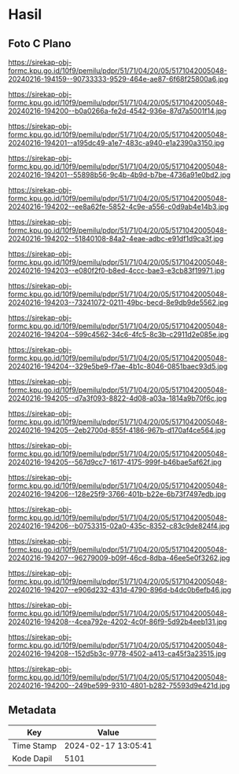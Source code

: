 # Hasil

## Foto C Plano

https://sirekap-obj-formc.kpu.go.id/10f9/pemilu/pdpr/51/71/04/20/05/5171042005048-20240216-194159--90733333-9529-464e-ae87-6f68f25800a6.jpg

https://sirekap-obj-formc.kpu.go.id/10f9/pemilu/pdpr/51/71/04/20/05/5171042005048-20240216-194200--b0a0266a-fe2d-4542-936e-87d7a5001f14.jpg

https://sirekap-obj-formc.kpu.go.id/10f9/pemilu/pdpr/51/71/04/20/05/5171042005048-20240216-194201--a195dc49-a1e7-483c-a940-e1a2390a3150.jpg

https://sirekap-obj-formc.kpu.go.id/10f9/pemilu/pdpr/51/71/04/20/05/5171042005048-20240216-194201--55898b56-9c4b-4b9d-b7be-4736a91e0bd2.jpg

https://sirekap-obj-formc.kpu.go.id/10f9/pemilu/pdpr/51/71/04/20/05/5171042005048-20240216-194202--ee8a62fe-5852-4c9e-a556-c0d9ab4e14b3.jpg

https://sirekap-obj-formc.kpu.go.id/10f9/pemilu/pdpr/51/71/04/20/05/5171042005048-20240216-194202--51840108-84a2-4eae-adbc-e91df1d9ca3f.jpg

https://sirekap-obj-formc.kpu.go.id/10f9/pemilu/pdpr/51/71/04/20/05/5171042005048-20240216-194203--e080f2f0-b8ed-4ccc-bae3-e3cb83f19971.jpg

https://sirekap-obj-formc.kpu.go.id/10f9/pemilu/pdpr/51/71/04/20/05/5171042005048-20240216-194203--73241072-0211-49bc-becd-8e9db9de5562.jpg

https://sirekap-obj-formc.kpu.go.id/10f9/pemilu/pdpr/51/71/04/20/05/5171042005048-20240216-194204--599c4562-34c6-4fc5-8c3b-c2911d2e085e.jpg

https://sirekap-obj-formc.kpu.go.id/10f9/pemilu/pdpr/51/71/04/20/05/5171042005048-20240216-194204--329e5be9-f7ae-4b1c-8046-0851baec93d5.jpg

https://sirekap-obj-formc.kpu.go.id/10f9/pemilu/pdpr/51/71/04/20/05/5171042005048-20240216-194205--d7a3f093-8822-4d08-a03a-1814a9b70f6c.jpg

https://sirekap-obj-formc.kpu.go.id/10f9/pemilu/pdpr/51/71/04/20/05/5171042005048-20240216-194205--2eb2700d-855f-4186-967b-d170af4ce564.jpg

https://sirekap-obj-formc.kpu.go.id/10f9/pemilu/pdpr/51/71/04/20/05/5171042005048-20240216-194205--567d9cc7-1617-4175-999f-b46bae5af62f.jpg

https://sirekap-obj-formc.kpu.go.id/10f9/pemilu/pdpr/51/71/04/20/05/5171042005048-20240216-194206--128e25f9-3766-401b-b22e-6b73f7497edb.jpg

https://sirekap-obj-formc.kpu.go.id/10f9/pemilu/pdpr/51/71/04/20/05/5171042005048-20240216-194206--b0753315-02a0-435c-8352-c83c9de824f4.jpg

https://sirekap-obj-formc.kpu.go.id/10f9/pemilu/pdpr/51/71/04/20/05/5171042005048-20240216-194207--96279009-b09f-46cd-8dba-46ee5e0f3262.jpg

https://sirekap-obj-formc.kpu.go.id/10f9/pemilu/pdpr/51/71/04/20/05/5171042005048-20240216-194207--e906d232-431d-4790-896d-b4dc0b6efb46.jpg

https://sirekap-obj-formc.kpu.go.id/10f9/pemilu/pdpr/51/71/04/20/05/5171042005048-20240216-194208--4cea792e-4202-4c0f-86f9-5d92b4eeb131.jpg

https://sirekap-obj-formc.kpu.go.id/10f9/pemilu/pdpr/51/71/04/20/05/5171042005048-20240216-194208--152d5b3c-9778-4502-a413-ca45f3a23515.jpg

https://sirekap-obj-formc.kpu.go.id/10f9/pemilu/pdpr/51/71/04/20/05/5171042005048-20240216-194200--249be599-9310-4801-b282-75593d9e421d.jpg


## Metadata

| Key        | Value               |
| ---------- | ------------------- |
| Time Stamp | 2024-02-17 13:05:41 |
| Kode Dapil | 5101                |




